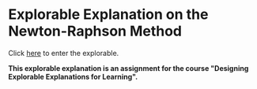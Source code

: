 # Explorable Explanation on the Newton-Raphson Method

Click [here](https://raycelle.github.io/ee-newtonraphson/) to enter the explorable.

**This explorable explanation is an assignment for the course "Designing Explorable Explanations for Learning".**
